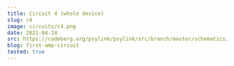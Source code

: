 ```yaml
---
title: Circuit 4 (whole device)
slug: c4
image: circuits/c4.png
date: 2021-04-24
src: https://codeberg.org/psylink/psylink/src/branch/master/schematics/circuit4.sch
blog: first-amp-circuit
tested: true
---
```

